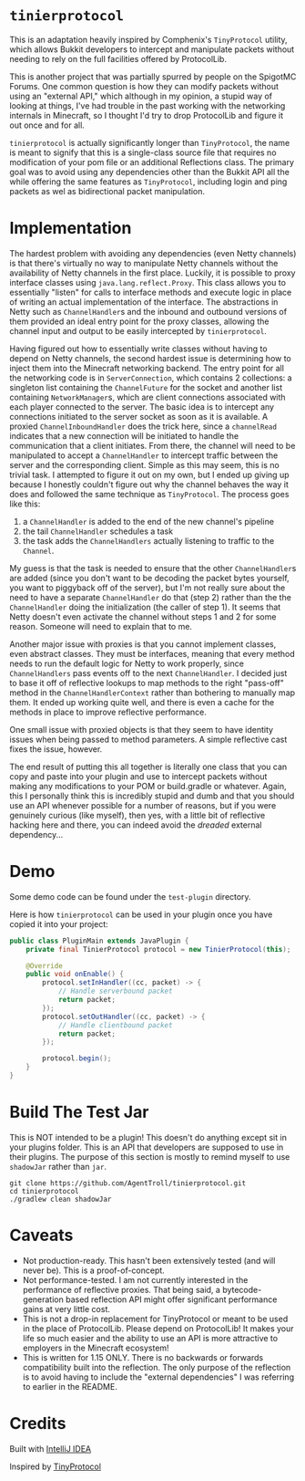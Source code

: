 # `tinierprotocol`

This is an adaptation heavily inspired by Comphenix's
`TinyProtocol` utility, which allows Bukkit developers to
intercept and manipulate packets without needing to rely
on the full facilities offered by ProtocolLib.

This is another project that was partially spurred by
people on the SpigotMC Forums. One common question is how
they can modify packets without using an "external API,"
which although in my opinion, a stupid way of looking at
things, I've had trouble in the past working with the
networking internals in Minecraft, so I thought I'd try to
drop ProtocolLib and figure it out once and for all.

`tinierprotocol` is actually significantly longer than
`TinyProtocol`, the name is meant to signify that this is
a single-class source file that requires no modification
of your pom file or an additional Reflections class. The
primary goal was to avoid using any dependencies other
than the Bukkit API all the while offering the same
features as `TinyProtocol`, including login and ping
packets as wel as bidirectional packet manipulation.

# Implementation

The hardest problem with avoiding any dependencies
(even Netty channels) is that there's virtually no way
to manipulate Netty channels without the availability of
Netty channels in the first place. Luckily, it is possible
to proxy interface classes using `java.lang.reflect.Proxy`.
This class allows you to essentially "listen" for calls to
interface methods and execute logic in place of writing
an actual implementation of the interface. The abstractions
in Netty such as `ChannelHandler`s and the inbound and
outbound versions of them provided an ideal entry point for
the proxy classes, allowing the channel input and output
to be easily intercepted by `tinierprotocol`.

Having figured out how to essentially write classes without
having to depend on Netty channels, the second hardest
issue is determining how to inject them into the Minecraft
networking backend. The entry point for all the networking
code is in `ServerConnection`, which contains 2
collections: a singleton list containing the
`ChannelFuture` for the socket and another list containing
`NetworkManager`s, which are client connections associated
with each player connected to the server. The basic idea is
to intercept any connections initiated to the server socket
as soon as it is available. A proxied
`ChannelInboundHandler` does the trick here, since a
`channelRead` indicates that a new connection will be
initiated to handle the communication that a client
initiates. From there, the channel will need to be
manipulated to accept a `ChannelHandler` to intercept
traffic between the server and the corresponding client.
Simple as this may seem, this is no trivial task. I
attempted to figure it out on my own, but I ended up
giving up because I honestly couldn't figure out why the
channel behaves the way it does and followed the same
technique as `TinyProtocol`. The process goes like this:

  1) a `ChannelHandler` is added to the end of the new
  channel's pipeline 
  2) the tail `ChannelHandler` schedules
  a task 
  3) the task adds the `ChannelHandlers` actually
  listening to traffic to the `Channel`.
   
My guess is that the task is needed to ensure that the 
other `ChannelHandler`s are added (since you don't want to
be decoding the packet bytes yourself, you want to
piggyback off of the server), but I'm not really sure
about the need to have a separate `ChannelHandler` do that
(step 2) rather than the the `ChannelHandler` doing the
initialization (the caller of step 1). It seems that Netty
doesn't even activate the channel without steps 1 and 2 for
some reason. Someone will need to explain that to me.

Another major issue with proxies is that you cannot
implement classes, even abstract classes. They must be
interfaces, meaning that every method needs to run the
default logic for Netty to work properly, since
`ChannelHandlers` pass events off to the next
`ChannelHandler`. I decided just to base it off of
reflective lookups to map methods to the right
"pass-off" method in the `ChannelHandlerContext` rather
than bothering to manually map them. It ended up working
quite well, and there is even a cache for the methods in
place to improve reflective performance.

One small issue with proxied objects is that they seem to
have identity issues when being passed to method
parameters. A simple reflective cast fixes the issue,
however.

The end result of putting this all together is literally
one class that you can copy and paste into your plugin and
use to intercept packets without making any modifications
to your POM or build.gradle or whatever. Again, this I
personally think this is incredibly stupid and dumb and
that you should use an API whenever possible for a number
of reasons, but if you were genuinely curious
(like myself), then yes, with a little bit of reflective
hacking here and there, you can indeed avoid the
*dreaded* external dependency...

# Demo

Some demo code can be found under the `test-plugin`
directory.

Here is how `tinierprotocol` can be used in your plugin
once you have copied it into your project:

``` java
public class PluginMain extends JavaPlugin {
    private final TinierProtocol protocol = new TinierProtocol(this);

    @Override
    public void onEnable() {
        protocol.setInHandler((cc, packet) -> {
            // Handle serverbound packet
            return packet;
        });
        protocol.setOutHandler((cc, packet) -> {
            // Handle clientbound packet
            return packet;
        });

        protocol.begin();
    }
}
```

# Build The Test Jar

This is NOT intended to be a plugin! This doesn't do
anything except sit in your plugins folder. This is an API
that developers are supposed to use in their plugins. The
purpose of this section is mostly to remind myself to use
`shadowJar` rather than `jar`.

``` shell
git clone https://github.com/AgentTroll/tinierprotocol.git
cd tinierprotocol
./gradlew clean shadowJar
```

# Caveats

  * Not production-ready. This hasn't been extensively
  tested (and will never be). This is a proof-of-concept.
  * Not performance-tested. I am not currently interested
  in the performance of reflective proxies. That being
  said, a bytecode-generation based reflection API might
  offer significant performance gains at very little cost.
  * This is not a drop-in replacement for TinyProtocol or
  meant to be used in the place of ProtocolLib. Please
  depend on ProtocolLib! It makes your life so much easier
  and the ability to use an API is more attractive to
  employers in the Minecraft ecosystem!
  * This is written for 1.15 ONLY. There is no backwards or
  forwards compatibility built into the reflection. The
  only purpose of the reflection is to avoid having to
  include the "external dependencies" I was referring to
  earlier in the README.

# Credits

Built with [IntelliJ IDEA](https://www.jetbrains.com/idea/)

Inspired by [TinyProtocol](https://github.com/aadnk/ProtocolLib/blob/master/modules/TinyProtocol/src/main/java/com/comphenix/tinyprotocol/TinyProtocol.java)
